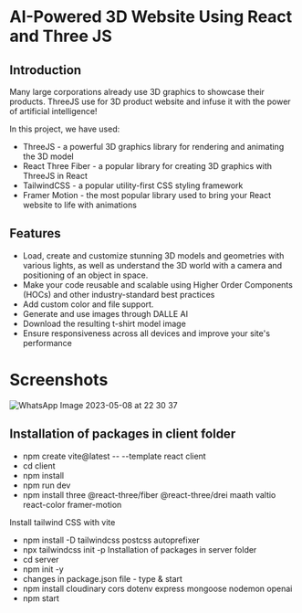 # AI-Powered 3D Website Using React and Three JS

## Introduction

Many large corporations already use 3D graphics to showcase their products. ThreeJS use for 3D product website and infuse it with the power of artificial intelligence!

In this project, we have used:

- ThreeJS - a powerful 3D graphics library for rendering and animating the 3D model
- React Three Fiber - a popular library for creating 3D graphics with ThreeJS in React
- TailwindCSS - a popular utility-first CSS styling framework
- Framer Motion - the most popular library used to bring your React website to life with animations

## Features

- Load, create and customize stunning 3D models and geometries with various lights, as well as understand the 3D world with a camera and positioning of an object in space.
- Make your code reusable and scalable using Higher Order Components (HOCs) and other industry-standard best practices
- Add custom color and file support.
- Generate and use images through DALLE AI
- Download the resulting t-shirt model image
- Ensure responsiveness across all devices and improve your site's performance

# Screenshots

![WhatsApp Image 2023-05-08 at 22 30 37](https://user-images.githubusercontent.com/95397876/236885420-e09987ef-6915-4c46-b037-c124c83db6de.jpg)

## Installation of packages in client folder

- npm create vite@latest -- --template react client
- cd client
- npm install
- npm run dev
- npm install three @react-three/fiber @react-three/drei maath valtio react-color framer-motion

Install tailwind CSS with vite
- npm install -D tailwindcss postcss autoprefixer
- npx tailwindcss init -p
Installation of packages in server folder
- cd server
- npm init -y
- changes in package.json file - type & start
- npm install cloudinary cors dotenv express mongoose nodemon openai
- npm start
